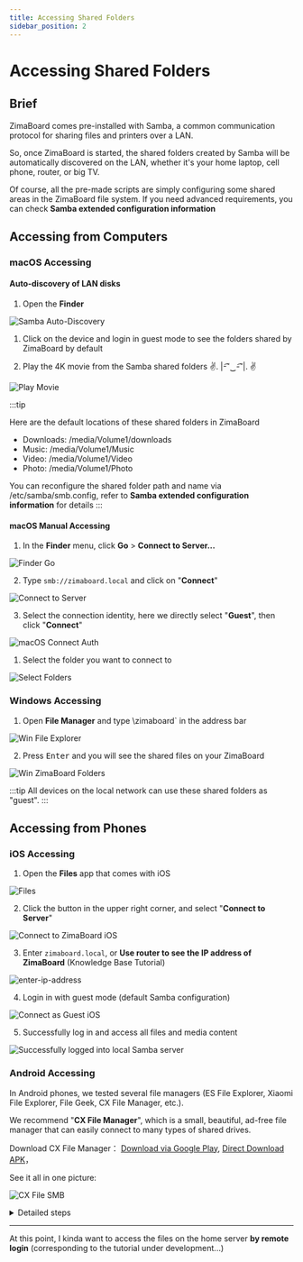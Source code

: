 ```yaml
---
title: Accessing Shared Folders
sidebar_position: 2
---
```


# Accessing Shared Folders

## Brief

ZimaBoard comes pre-installed with Samba, a common communication protocol for sharing files and printers over a LAN.

So, once ZimaBoard is started, the shared folders created by Samba will be automatically discovered on the LAN, whether it's your home laptop, cell phone, router, or big TV.

Of course, all the pre-made scripts are simply configuring some shared areas in the ZimaBoard file system. If you need advanced requirements, you can check **Samba extended configuration information**

## Accessing from Computers

### macOS Accessing

#### Auto-discovery of LAN disks

1. Open the **Finder**

![Samba Auto-Discovery](./images/zimaboard-samba-local-network-disk.png)

1. Click on the device and login in guest mode to see the folders shared by ZimaBoard by default

2. Play the 4K movie from the Samba shared folders ✌. |-͡˘‿-͡˘|. ✌

![Play Movie](./images/frozen-planet-screenshot.png)

:::tip

Here are the default locations of these shared folders in ZimaBoard

- Downloads: /media/Volume1/downloads
- Music: /media/Volume1/Music
- Video: /media/Volume1/Video
- Photo: /media/Volume1/Photo

You can reconfigure the shared folder path and name via /etc/samba/smb.config, refer to **Samba extended configuration information** for details
:::

#### macOS Manual Accessing

1. In the **Finder** menu, click **Go** > **Connect to Server...** 

![Finder Go](./images/finder-go.png)

2. Type `smb://zimaboard.local` and click on "**Connect**"

![Connect to Server](./images/connect-to-server.png)

3. Select the connection identity, here we directly select "**Guest**", then click "**Connect**"

![macOS Connect Auth](./images/mac-connect-auth.png)

1. Select the folder you want to connect to

![Select Folders](./images/select-folders.png)


### Windows Accessing

1. Open **File Manager** and type \\zimaboard` in the address bar

![Win File Explorer](./images/win-file-explorer.png)

2. Press <kbd>Enter</kbd> and you will see the shared files on your ZimaBoard

![Win ZimaBoard Folders](./images/win-zimaboard-folders.png)

:::tip
All devices on the local network can use these shared folders as "guest".
:::

## Accessing from Phones

### iOS Accessing

1. Open the **Files** app that comes with iOS
   
![Files](./images/search-files-ios.jpg)

2. Click the button in the upper right corner, and select "**Connect to Server**"
   
![Connect to ZimaBoard iOS](./images/connect-to-server-ios.png)

3. Enter `zimaboard.local`, or **Use router to see the IP address of ZimaBoard** (Knowledge Base Tutorial)

![enter-ip-address](./images/enter-ip-address-ios.jpg)

4. Login in with guest mode (default Samba configuration)

![Connect as Guest iOS](./images/connect-as-guest-ios.jpg)

5. Successfully log in and access all files and media content

![Successfully logged into local Samba server](./images/find-shared-folder-ios.jpg)

### Android Accessing

In Android phones, we tested several file managers (ES File Explorer, Xiaomi File Explorer, File Geek, CX File Manager, etc.).

We recommend "**CX File Manager**", which is a small, beautiful, ad-free file manager that can easily connect to many types of shared drives.

Download CX File Manager：
[Download via Google Play](https://play.google.com/store/apps/details?id=com.cxinventor.file.explorer), 
[Direct Download APK](https://www.apkmirror.com/apk/cx-file-explorer/)，

See it all in one picture:

![CX File SMB](./images/cxfe-smb.gif)

<details>
<summary>Detailed steps</summary>

1. Open "**CX File Manager**", and select "**NETWORK**" at the bottom of the page and choose "**New Location**"

![CX File Explorer Network](./images/cxfe-network.jpeg)

3. In the pop-up dialog box, select the "**REMOTE**" page, and select the "**SMB**" option

![CX File Explorer Remote](./images/cxfe-remote.jpeg)

4. Enter `zimaboard` in the host, check the "**Anonymous**" option, and click OK.

![CX File Explorer SMB Login](./images/cxfe-smb-login.jpeg)

5. You can now access the files on the shared folders!

![CX File Explorer SMB Files](./images/cxfe-smb-files.jpeg)

</details>

---

At this point, I kinda want to access the files on the home server **by remote login** (corresponding to the tutorial under development...)
